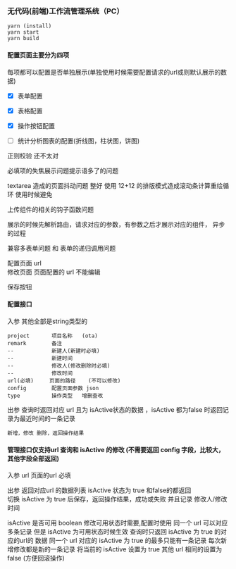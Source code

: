 ### 无代码(前端)工作流管理系统（PC）

```
yarn (install)
yarn start
yarn build
```

#### 配置页面主要分为四项

  每项都可以配置是否单独展示(单独使用时候需要配置请求的url或则默认展示的数据)
- [x] 表单配置
- [x] 表格配置
- [x] 操作按钮配置
- [ ] 统计分析图表的配置(折线图，柱状图，饼图)





正则校验  还不太对

必填项的失焦展示问题提示语多了的问题

textarea 造成的页面抖动问题   整好 使用 12+12 的排版模式造成滚动条计算重绘循环  使用时候避免



上传组件的相关的钩子函数问题

展示的时候先解析路由，请求对应的参数，有参数之后才展示对应的组件， 异步的过程

兼容多表单问题  和 表单的递归调用问题

配置页面 url  
修改页面 页面配置的 url 不能编辑

保存按钮


#### 配置接口
入参
    其他全部是string类型的

    project       项目名称   (ota)                         
    remark        备注    
    --            新建人(新建时必填)
    --            新建时间
    --            修改人(修改删除时必填)
    --            修改时间
    url(必填)     页面的路径    (不可以修改)              
    config        配置页面参数 json               
    type          操作类型   增删查改

出参
    查询时返回对应 url 且为 isActive状态的数据  ，isActive 都为false 时返回记录为最近时间的一条记录

    新增，修改 删除，返回操作结果



#### 管理接口仅支持url 查询和 isActive 的修改  (不需要返回 config 字段，比较大，其他字段全部返回)

  入参 
    url 页面的url  必填

  出参
    返回对应url 的数据列表  isActive 状态为 true 和false的都返回  
    切换 isActive 为 true 后保存，返回操作结果，成功或失败
    并且记录     修改人/修改时间


isActive    是否可用   boolean   修改可用状态时需要,配置时使用
  同一个 url 可以对应多条记录   但是 isActive 为可用状态时候生效 
  查询时只返回  isActive  为 true 的对应的url的 数据
  同一个 url 对应的 isActive 为 true 的最多只能有一条记录
  每次新增修改都是新的一条记录  将当前的 isActive  设置为 true 其他 url 相同的设置为false  (方便回滚操作) 




